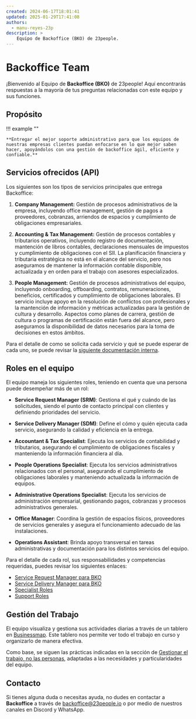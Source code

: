 ```yaml
---
created: 2024-06-17T18:01:41
updated: 2025-01-29T17:41:08
authors:
  - manu-reyes-23p
description: >
    Equipo de Backoffice (BKO) de 23people.
---
```


# Backoffice Team

¡Bienvenido al Equipo de **Backoffice (BKO)** de 23people! Aquí encontrarás respuestas a la mayoría de tus preguntas relacionadas con este equipo y sus funciones.

## Propósito

!!! example ""

    **Entregar el mejor soporte administrativo para que los equipos de nuestras empresas clientes puedan enfocarse en lo que mejor saben hacer, apoyándolos con una gestión de backoffice ágil, eficiente y confiable.**

## Servicios ofrecidos (API)

Los siguientes son los tipos de servicios principales que entrega Backoffice:

1. **Company Management:** Gestión de procesos administrativos de la empresa, incluyendo office management, gestión de pagos a proveedores, cobranzas, arriendos de espacios y cumplimiento de obligaciones empresariales.

2. **Accounting & Tax Management:** Gestión de procesos contables y tributarios operativos, incluyendo registro de documentación, mantención de libros contables, declaraciones mensuales de impuestos y cumplimiento de obligaciones con el SII. La planificación financiera y tributaria estratégica no está en el alcance del servicio, pero nos aseguramos de mantener la información contable disponible, actualizada y en orden para el trabajo con asesores especializados.

3. **People Management:** Gestión de procesos administrativos del equipo, incluyendo onboarding, offboarding, contratos, remuneraciones, beneficios, certificados y cumplimiento de obligaciones laborales. El servicio incluye apoyo en la resolución de conflictos con profesionales y la mantención de información y métricas actualizadas para la gestión de cultura y desarrollo. Aspectos como planes de carrera, gestión de cultura o programas de certificación están fuera del alcance, pero aseguramos la disponibilidad de datos necesarios para la toma de decisiones en estos ámbitos.

Para el detalle de como se solicita cada servicio y qué se puede esperar de cada uno, se puede revisar la [siguiente documentación interna](https://docs.google.com/document/d/1gI3qPv6deKH0auZ7eXrBcVDIIPAS7eLhC-mLdLPomAs/edit?usp=drive_link).

## Roles en el equipo

El equipo maneja los siguientes roles, teniendo en cuenta que una persona puede desempeñar más de un rol:

- **Service Request Manager (SRM)**: Gestiona el qué y cuándo de las solicitudes, siendo el punto de contacto principal con clientes y definiendo prioridades del servicio.

- **Service Delivery Manager (SDM)**: Define el cómo y quién ejecuta cada servicio, asegurando la calidad y eficiencia en la entrega.

- **Accountant & Tax Specialist**: Ejecuta los servicios de contabilidad y tributarios, asegurando el cumplimiento de obligaciones fiscales y manteniendo la información financiera al día.

- **People Operations Specialist**: Ejecuta los servicios administrativos relacionados con el personal, asegurando el cumplimiento de obligaciones laborales y manteniendo actualizada la información de equipos.

- **Administrative Operations Specialist**: Ejecuta los servicios de administración empresarial, gestionando pagos, cobranzas y procesos administrativos generales.

- **Office Manager**: Coordina la gestión de espacios físicos, proveedores de servicios generales y asegura el funcionamiento adecuado de las instalaciones.

- **Operations Assistant**: Brinda apoyo transversal en tareas administrativas y documentación para los distintos servicios del equipo.

Para el detalle de cada rol, sus responsabilidades y competencias requeridas, puedes revisar los siguientes enlaces:

- [Service Request Manager para BKO](team-roles/service-request-manager-bko.md)
- [Service Delivery Manager para BKO](team-roles/service-delivery-manager-bko.md)
- [Specialist Roles](team-roles/specialist-roles-bko.md)
- [Support Roles](team-roles/support-roles-bko.md)

## Gestión del Trabajo

El equipo visualiza y gestiona sus actividades diarias a través de un tablero en [Businessmap](https://23peoplespa.kanbanize.com/ctrl_board/96). Este tablero nos permite ver todo el trabajo en curso y organizarlo de manera efectiva.

Como base, se siguen las prácticas indicadas en la sección de [Gestionar el trabajo, no las personas](../../culture/practices/manage-work-not-people.md), adaptadas a las necesidades y particularidades del equipo.

## Contacto

Si tienes alguna duda o necesitas ayuda, no dudes en contactar a **Backoffice** a través de [backoffice@23people.io](mailto:backoffice@23people.io) o por medio de nuestros canales en Discord y WhatsApp.

